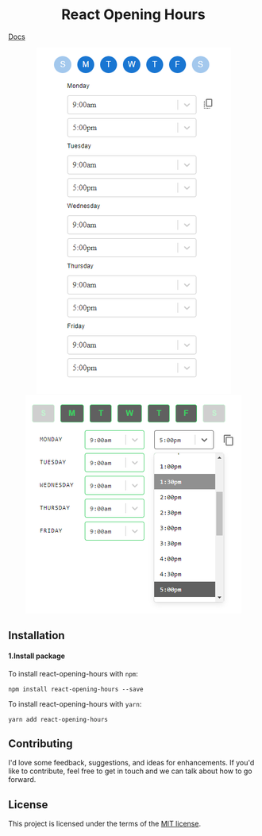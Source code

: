 <h1 align="center">React Opening Hours</h1>

[Docs](https://sprightly-cendol-934003.netlify.app)

<p align="center">
  <img src="https://github.com/Perrottarichard/react-opening-hours/blob/master/vertical_opening_hours.png?raw=true" />
  <img src="https://github.com/Perrottarichard/react-opening-hours/blob/master/horizontal_opening_hours.png?raw=true" />
</p>

## Installation

#### 1.Install package

To install react-opening-hours with `npm`:

    npm install react-opening-hours --save

To install react-opening-hours with `yarn`:

    yarn add react-opening-hours

## Contributing

I'd love some feedback, suggestions, and ideas for enhancements. If you'd like to contribute, feel
free to get in touch and we can talk about how to go forward.

## License

This project is licensed under the terms of the [MIT license](/LICENSE).

